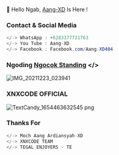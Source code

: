 
👋 Hello Ngab, [Aang-XD]() Is Here !

### Contact & Social Media
```java
</-> WhatsApp : +6283177721763
</-> You Tube : Aang-XD
</-> Facebook : Facebook.com/Aang.XD404
```

### Ngoding [Ngocok Standing]() </>
![IMG_20211223_023941](https://user-images.githubusercontent.com/92802033/151725951-15ac7faa-03a0-4fdf-bc42-2550796a1a62.jpg)


### XNXCODE OFFICIAL
![TextCandy_1654463632545 png](https://user-images.githubusercontent.com/92802033/173084206-869bf1b8-db99-45c0-a920-184f08747504.png)


### Thanks For
```python
</-> Moch Aang Ardiansyah-XD
</-> XNXCODE TEAM
</-> TEGAL ENJOYERS - TE
```

<!--
**AngCyber/AngCyber** is a ✨ _special_ ✨ repository because its `README.md` (this file) appears on your GitHub profile.

Here are some ideas to get you started:

